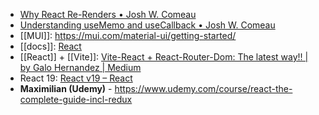 - [Why React Re-Renders • Josh W. Comeau](https://www.joshwcomeau.com/react/why-react-re-renders/)
- [Understanding useMemo and useCallback • Josh W. Comeau](https://www.joshwcomeau.com/react/usememo-and-usecallback/)
- [[MUI]]: https://mui.com/material-ui/getting-started/
- [[docs]]: [React](https://react.dev/)
- [[React]] + [[Vite]]: [Vite-React + React-Router-Dom: The latest way!! | by Galo Hernandez | Medium](https://medium.com/@galohernandez/vite-react-react-router-dom-the-latest-way-312ee887197e)
- React 19: [React v19 – React](https://react.dev/blog/2024/12/05/react-19)
- **Maximilian (Udemy)** - https://www.udemy.com/course/react-the-complete-guide-incl-redux